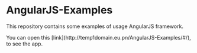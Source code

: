 <h1> AngularJS-Examples </h1>
<p>This repository contains some examples of usage AngularJS framework. </p>
 You can open this [link](http://temp1domain.eu.pn/AngularJS-Examples/#/), to see the app.  
